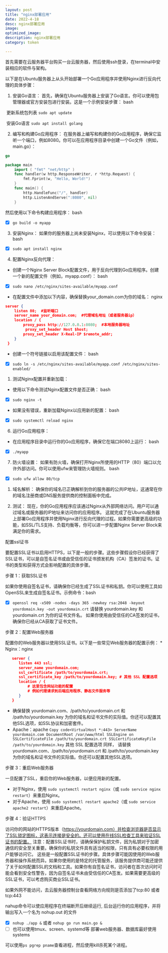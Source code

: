 ```yaml
---
layout: post
title: "nginx部署应用"
date: 2022-4-18
desc: nginx部署应用
image: 
optimized_image: 
description: nginx部署应用
category: token

---
```


首先需要在云服务器平台购买一台云服务器，然后使用ssh登录，在terminal中安装相应的软件与架构。

以下是在Ubuntu服务器上从头开始部署一个Go应用程序并使用Nginx进行反向代理的具体步骤：

1. 安装Go语言：
首先，确保在Ubuntu服务器上安装了Go语言。你可以使用包管理器或官方安装包进行安装。这是一个示例安装步骤：
bash

​	更新系统包列表 `sudo apt update` 

​	安装Go语言 `sudo apt install golang`

2. 编写和构建Go应用程序：
在服务器上编写和构建你的Go应用程序，确保它监听一个端口，例如8080。你可以在应用程序目录中创建一个Go文件（例如，main.go）：
```go
go

package main
    import ( "fmt" "net/http" ) 
    func handler(w http.ResponseWriter, r *http.Request) { 
        fmt.Fprint(w, "Hello, World!") 
    } 
    func main() { 
        http.HandleFunc("/", handler) 
        http.ListenAndServe(":8080", nil) 
    }
```
然后使用以下命令构建应用程序：
bash

- [x] `go build -o myapp`
3. 安装Nginx：
如果你的服务器上尚未安装Nginx，可以使用以下命令安装：
bash

- [x] `sudo apt install nginx`
4. 配置Nginx反向代理：
* 创建一个Nginx Server Block配置文件，用于反向代理到Go应用程序。创建一个新的配置文件（例如，myapp.conf）：
bash

- [x] `sudo nano /etc/nginx/sites-available/myapp.conf`
* 在配置文件中添加以下内容，确保替换your_domain.com为你的域名：
nginx
```json
server { 
	listen 80;  #监听端口
	server_name your_domain.com;  #代理域名地址（或者服务器ip）
	location / { 
		proxy_pass http://127.0.0.1:8080;  #本地服务器地址
		 proxy_set_header Host $host; 
		proxy_set_header X-Real-IP $remote_addr; 
	}
 }
```
* 创建一个符号链接以启用该配置文件：
bash

- [x] `sudo ln -s /etc/nginx/sites-available/myapp.conf /etc/nginx/sites-enabled/`
  
1. 测试Nginx配置并重新加载：
* 使用以下命令测试Nginx配置文件是否正确：
bash

- [x] `sudo nginx -t`
* 如果没有错误，重新加载Nginx以应用新的配置：
bash

- [x] `sudo systemctl reload nginx`

6. 运行Go应用程序：
* 在应用程序目录中运行你的Go应用程序，确保它在端口8080上运行：
bash

- [x] `./myapp`

7. 防火墙设置：
如果有防火墙，确保打开Nginx所使用的HTTP（80）端口以允许外部访问。你可以使用ufw来管理防火墙规则。
bash

- [x] `sudo ufw allow 80/tcp`

1. 域名解析：
确保你的域名已正确解析到你的服务器的公共IP地址，这通常在你的域名注册商或DNS服务提供商的控制面板中完成。

1. 测试：
现在，你的Go应用程序应该通过Nginx从外部网络访问。用户可以通过域名或服务器的IP地址来访问你的应用程序。
这就完成了在Ubuntu服务器上部署Go应用程序并使用Nginx进行反向代理的过程。如果你需要更高级的功能，如SSL/TLS支持、负载均衡等，你可以进一步配置Nginx Server Block来满足你的需求。


配置ssl证书

要配置SSL证书以启用HTTPS，以下是一般的步骤。这些步骤假设你已经获得了SSL证书，可以是自签名证书或由受信任的证书颁发机构（CA）签发的证书。证书的类型和获得方式会影响配置的具体步骤。

步骤 1：获取SSL证书

如果你使用自签名证书，请确保你已经生成了SSL证书和私钥。你可以使用工具如OpenSSL来生成自签名证书。示例命令：bash
- [x] `openssl req -x509 -nodes -days 365 -newkey rsa:2048 -keyout yourdomain.key -out yourdomain.crt` 
请替换 yourdomain.key 和 yourdomain.crt 为你的证书文件名。
如果你使用由受信任的CA签发的证书，确保你已经从CA获取了证书文件。

步骤 2：配置Web服务器

配置你的Web服务器以使用SSL证书。以下是一些常见Web服务器的配置示例：
    * Nginx：nginx

  ```json
     server {
        listen 443 ssl;
        server_name yourdomain.com; 
        ssl_certificate /path/to/yourdomain.crt; 
        ssl_certificate_key /path/to/yourdomain.key; # 其他 SSL 配置选项
        location / {
            # 这里包含网站功能的配置
            # 例如代理请求到后端应用程序、静态文件服务等
        }
     } 
  ```
* 确保替换 yourdomain.com、/path/to/yourdomain.crt 和 /path/to/yourdomain.key 为你的域名和证书文件的实际值。你还可以配置其他SSL选项，如SSL协议和加密套件。
* Apache：apache 
`Copy code<VirtualHost *:443> ServerName yourdomain.com DocumentRoot /var/www/html SSLEngine on SSLCertificateFile /path/to/yourdomain.crt SSLCertificateKeyFile /path/to/yourdomain.key`
其他 SSL 配置选项 </VirtualHost> 同样，
请替换 yourdomain.com、/path/to/yourdomain.crt 和 /path/to/yourdomain.key 为你的域名和证书文件的实际值。你还可以配置其他SSL选项。

步骤 3：重启Web服务器

一旦配置了SSL，重启你的Web服务器，以便应用新的配置。
* 对于Nginx，使用 `sudo systemctl restart nginx`（或 `sudo service nginx restart`）来重启Nginx。
* 对于Apache，使用 `sudo systemctl restart apache2`（或 `sudo service apache2 restart`）来重启Apache。
  

步骤 4：验证HTTPS

访问你的网站的HTTPS版本（https://yourdomain.com）并检查浏览器是否显示了SSL锁定图标，这表示连接是安全的。还可以使用在线SSL检查工具来验证SSL证书的配置。
注意：配置SSL证书时，请确保保护私钥文件，因为私钥对于加密通信的安全至关重要。确保你的私钥文件具有适当的权限，只有具有必要权限的用户能够访问它。
这些是一般配置SSL证书的步骤。具体步骤可能因使用的Web服务器和操作系统而异。如果你使用的是特定的托管服务，该服务提供商可能还提供了关于如何配置SSL的文档和工具。如果你有自签名证书，访问者在首次访问时可能会看到安全性警告，因为自签名证书未由受信任的CA签发。如果需要更高级的SSL证书，可以考虑购买商业SSL证书。


如果外网不能访问，去云服务器控制台查看网络方向规则是否添加了tcp:80 或者tcp:443

nahup命令可以使应用程序在终端断开后继续运行, 后台运行你的应用程序，并将输出写入一个名为 nohup.out 的文件
- [x] `nohup ./app &` 或者 `nohup go run main.go &`
- [ ] 也可以使用tmux、screen、systemd等
部署web服务器、数据库最好使用systems

可以使用`ps pgrep pname`查看进程，然后使用kill杀死某个进程。
